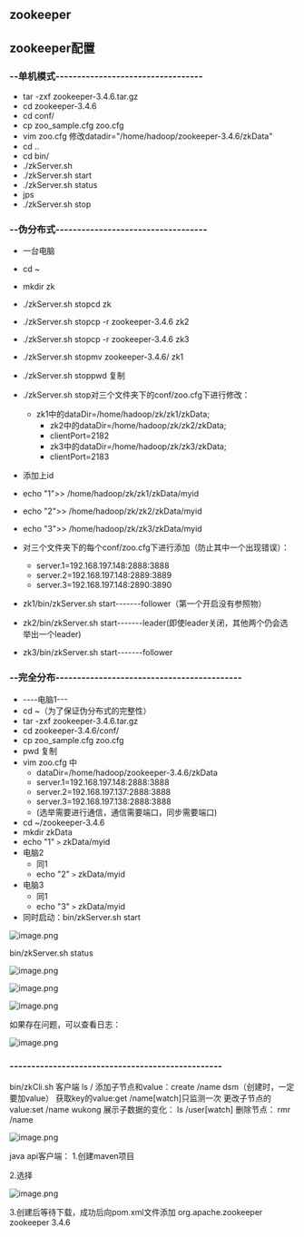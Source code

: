 ## zookeeper

## zookeeper配置

### --单机模式----------------------------------
* tar -zxf zookeeper-3.4.6.tar.gz 
* cd zookeeper-3.4.6
* cd conf/
* cp zoo_sample.cfg zoo.cfg
* vim zoo.cfg 修改datadir="/home/hadoop/zookeeper-3.4.6/zkData"
* cd ..
* cd bin/
* ./zkServer.sh
* ./zkServer.sh start
* ./zkServer.sh status
* jps
* ./zkServer.sh stop
### --伪分布式-----------------------------------
* 一台电脑

* cd ~
* mkdir zk
* ./zkServer.sh stopcd zk
* ./zkServer.sh stopcp -r zookeeper-3.4.6 zk2
* ./zkServer.sh stopcp -r zookeeper-3.4.6 zk3
* ./zkServer.sh stopmv zookeeper-3.4.6/ zk1
* ./zkServer.sh stoppwd 复制
* ./zkServer.sh stop对三个文件夹下的conf/zoo.cfg下进行修改：
  * zk1中的dataDir=/home/hadoop/zk/zk1/zkData;
	* zk2中的dataDir=/home/hadoop/zk/zk2/zkData; 
	* clientPort=2182
	* zk3中的dataDir=/home/hadoop/zk/zk3/zkData;
	* clientPort=2183

* 添加上id			
* echo "1">> /home/hadoop/zk/zk1/zkData/myid
* echo "2">> /home/hadoop/zk/zk2/zkData/myid
* echo "3">> /home/hadoop/zk/zk3/zkData/myid

* 对三个文件夹下的每个conf/zoo.cfg下进行添加（防止其中一个出现错误）：
	* server.1=192.168.197.148:2888:3888
	* server.2=192.168.197.148:2889:3889
	* server.3=192.168.197.148:2890:3890

* zk1/bin/zkServer.sh start-------follower（第一个开启没有参照物）
* zk2/bin/zkServer.sh start-------leader(即使leader关闭，其他两个仍会选举出一个leader)
* zk3/bin/zkServer.sh start-------follower
### --完全分布-------------------------------------------
  * ----电脑1---
  * cd ~（为了保证伪分布式的完整性）
  * tar -zxf zookeeper-3.4.6.tar.gz
  * cd zookeeper-3.4.6/conf/
  * cp zoo_sample.cfg zoo.cfg
  * pwd 复制
  * vim zoo.cfg 中
	* dataDir=/home/hadoop/zookeeper-3.4.6/zkData
	* server.1=192.168.197.148:2888:3888
	* server.2=192.168.197.137:2888:3888
	* server.3=192.168.197.138:2888:3888
	* (选举需要进行通信，通信需要端口，同步需要端口)
* cd ~/zookeeper-3.4.6
* mkdir zkData
* echo "1" `>` zkData/myid
* 电脑2
  * 同1
  * echo "2" `>` zkData/myid  
* 电脑3
  * 同1
  * echo "3" `>` zkData/myid
* 同时启动：bin/zkServer.sh start

![image.png](https://upload-images.jianshu.io/upload_images/14466577-5a1963a95e84f9fd.png?imageMogr2/auto-orient/strip%7CimageView2/2/w/1240)

bin/zkServer.sh status

![image.png](https://upload-images.jianshu.io/upload_images/14466577-5345996191a38ece.png?imageMogr2/auto-orient/strip%7CimageView2/2/w/1240)

![image.png](https://upload-images.jianshu.io/upload_images/14466577-c1a26f8e3d6768d4.png?imageMogr2/auto-orient/strip%7CimageView2/2/w/1240)

![image.png](https://upload-images.jianshu.io/upload_images/14466577-5d9473b1c49e6416.png?imageMogr2/auto-orient/strip%7CimageView2/2/w/1240)

如果存在问题，可以查看日志：

![image.png](https://upload-images.jianshu.io/upload_images/14466577-7a5ef406e659338b.png?imageMogr2/auto-orient/strip%7CimageView2/2/w/1240)
### -------------------------------------------------
bin/zkCli.sh 客户端
ls /
添加子节点和value：create /name dsm（创建时，一定要加value）
获取key的value:get /name[watch]只监测一次
更改子节点的value:set /name wukong
展示子数据的变化： ls /user[watch]
删除节点： rmr /name

![image.png](https://upload-images.jianshu.io/upload_images/14466577-350fa47ebec5a705.png?imageMogr2/auto-orient/strip%7CimageView2/2/w/1240)


java api客户端：
1.创建maven项目

2.选择

![image.png](https://upload-images.jianshu.io/upload_images/14466577-4ccb3f315a3ca948.png?imageMogr2/auto-orient/strip%7CimageView2/2/w/1240)

3.创建后等待下载，成功后向pom.xml文件添加
<dependency>
    <dependency>
		<groupId>org.apache.zookeeper</groupId>
		<artifactId>zookeeper</artifactId>
		<version>3.4.6</version>
</dependency>





















